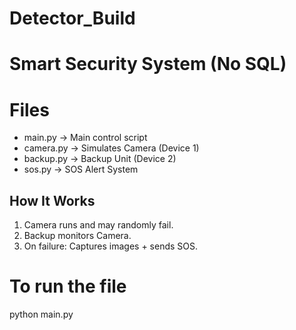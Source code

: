 # Detector_Build

# Smart Security System (No SQL)

# Files

- main.py     → Main control script
- camera.py   → Simulates Camera (Device 1)
- backup.py   → Backup Unit (Device 2)
- sos.py      → SOS Alert System

## How It Works

1. Camera runs and may randomly fail.
2. Backup monitors Camera.
3. On failure: Captures images + sends SOS.

# To run the file
python main.py
